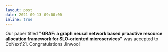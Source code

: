 ```yaml
---
layout: post
date: 2021-09-13 09:00:00
inline: true
---
```


Our paper titled **"GRAF: a graph neural network based proactive resource allocation framework for SLO-oriented microservices"** was accepted to CoNext'21. Congratulations Jinwoo!